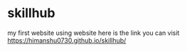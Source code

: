 # skillhub
my first website using website here is the link you can visit
https://himanshu0730.github.io/skillhub/
